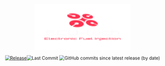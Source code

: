 <div align="center">

<img src="https://github.com/ECU-tech/wiki/blob/master/static/img/logo_transparent.png" alt="ECU-tech" width="300" />


[![Release](https://img.shields.io/github/v/release/ECU-tech/ECU-tech?style=flat)](https://github.com/ECU-tech/ECU-tech/releases/latest)![Last Commit](https://img.shields.io/github/last-commit/ECU-tech/ECU-tech?style=flat)
![GitHub commits since latest release (by date)](https://img.shields.io/github/commits-since/ECU-tech/ECU-tech/latest?color=blueviolet&label=Commits%20Since%20Release)
</div>

